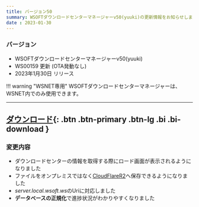 ```yaml
---
title: バージョン50
summary: WSOFTダウンロードセンターマネージャーv50(yuuki)の更新情報をお知らせします。
date : 2023-01-30
---
```

### バージョン

* WSOFTダウンロードセンターマネージャーv50(yuuki)
* WS00159 更新 (OTA発動なし)
* 2023年1月30日 リリース

!!! warning "WSNET専用"
    WSOFTダウンロードセンターマネージャーは、WSNET内でのみ使用できます。

---
[ ダウンロード](https://download.wsoft.ws/WS00159){: .btn .btn-primary .btn-lg .bi .bi-download }
---

### 変更内容

* ダウンロードセンターの情報を取得する際にロード画面が表示されるようになりました
* ファイルをオンプレミスではなく[CloudFlareR2](https://www.cloudflare.com/ja-jp/products/r2/)へ保存できるようになりました
* *server.local.wsoft.ws*のUriに対応しました
* **データベースの正規化**で進捗状況がわかりやすくなりました